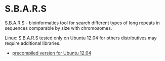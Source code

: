 S.B.A.R.S
=====

S.B.A.R.S - bioinformatics tool for search different types of long repeats in sequences comparable by size with chromosomes.

Linux:
S.B.A.R.S tested only on Ubuntu 12.04 for others distributives may require additional libraries.

* [precompiled version for Ubuntu 12.04](https://github.com/downloads/mpyatkov/sbars/SBARS_Ubuntu_12.04.tar.bz2)
